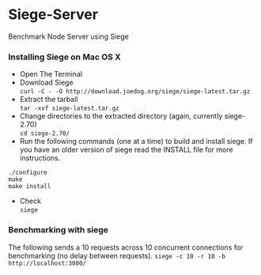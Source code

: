 # Siege-Server

Benchmark Node Server using Siege

### Installing Siege on Mac OS X

- Open The Terminal
- Download Siege <br>
  `curl -C - -O http://download.joedog.org/siege/siege-latest.tar.gz`
- Extract the tarball<br>
  `tar -xvf siege-latest.tar.gz`
- Change directories to the extracted directory (again, currently siege-2.70) <br>
  `cd siege-2.70/`
- Run the following commands (one at a time) to build and install siege. If you have an older version of siege read the INSTALL file for more instructions.<br>

```
./configure
make
make install
```

- Check <br>
  `siege` <br>

### Benchmarking with siege

The following sends a 10 requests across 10 concurrent connections for benchmarking (no delay between requests).
`siege -c 10 -r 10 -b http://localhost:3000/`
